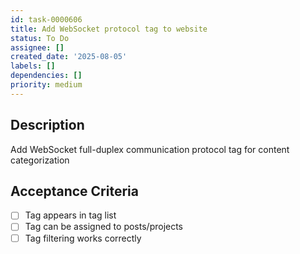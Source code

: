 ```yaml
---
id: task-0000606
title: Add WebSocket protocol tag to website
status: To Do
assignee: []
created_date: '2025-08-05'
labels: []
dependencies: []
priority: medium
---
```


## Description

Add WebSocket full-duplex communication protocol tag for content categorization

## Acceptance Criteria

- [ ] Tag appears in tag list
- [ ] Tag can be assigned to posts/projects
- [ ] Tag filtering works correctly
